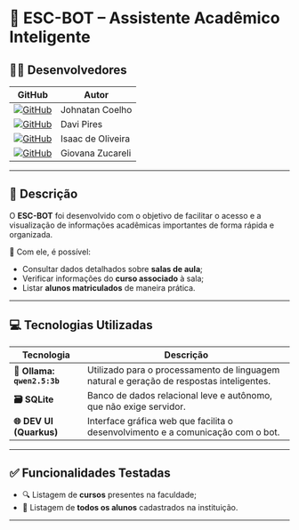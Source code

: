 # 🤖 ESC-BOT – Assistente Acadêmico Inteligente

## 👨‍💻 Desenvolvedores

| GitHub | Autor |
|--------|-------|
| [![GitHub](https://img.shields.io/badge/GitHub-100000?style=for-the-badge&logo=github&logoColor=white)](https://github.com/JohnatanCoelho) | Johnatan Coelho |
| [![GitHub](https://img.shields.io/badge/GitHub-100000?style=for-the-badge&logo=github&logoColor=white)](http://github.com/DaviGramacho) | Davi Pires |
| [![GitHub](https://img.shields.io/badge/GitHub-100000?style=for-the-badge&logo=github&logoColor=white)](https://github.com/IsaacOliveiraSouza) | Isaac de Oliveira |
| [![GitHub](https://img.shields.io/badge/GitHub-100000?style=for-the-badge&logo=github&logoColor=white)](https://github.com/GiovanaZucareli) | Giovana Zucareli |

---

## 📘 Descrição

O **ESC-BOT** foi desenvolvido com o objetivo de facilitar o acesso e a visualização de informações acadêmicas importantes de forma rápida e organizada.

🔎 Com ele, é possível:

- Consultar dados detalhados sobre **salas de aula**;  
- Verificar informações do **curso associado** à sala;  
- Listar **alunos matriculados** de maneira prática.

---

## 💻 Tecnologias Utilizadas

| Tecnologia | Descrição |
|------------|-----------|
| **🧠 Ollama: `qwen2.5:3b`** | Utilizado para o processamento de linguagem natural e geração de respostas inteligentes. |
| **🗃️ SQLite** | Banco de dados relacional leve e autônomo, que não exige servidor. |
| **🌐 DEV UI (Quarkus)** | Interface gráfica web que facilita o desenvolvimento e a comunicação com o bot. |

---

## ✅ Funcionalidades Testadas

- 🔍 Listagem de **cursos** presentes na faculdade;  
- 🧾 Listagem de **todos os alunos** cadastrados na instituição.

---
